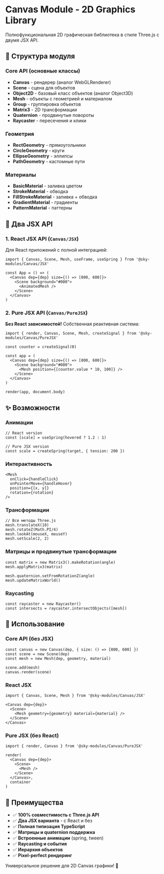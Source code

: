 # Canvas Module - 2D Graphics Library

Полнофункциональная 2D графическая библиотека в стиле Three.js с двумя JSX API.

## 🎨 Структура модуля

### Core API (основные классы)
- **Canvas** - рендерер (аналог WebGLRenderer)
- **Scene** - сцена для объектов
- **Object2D** - базовый класс объектов (аналог Object3D)
- **Mesh** - объекты с геометрией и материалом
- **Group** - группировка объектов
- **Matrix3** - 2D трансформации
- **Quaternion** - продвинутые повороты
- **Raycaster** - пересечения и клики

### Геометрия
- **RectGeometry** - прямоугольники
- **CircleGeometry** - круги
- **EllipseGeometry** - эллипсы
- **PathGeometry** - кастомные пути

### Материалы
- **BasicMaterial** - заливка цветом
- **StrokeMaterial** - обводка
- **FillStrokeMaterial** - заливка + обводка
- **GradientMaterial** - градиенты
- **PatternMaterial** - паттерны

## 🚀 Два JSX API

### 1. React JSX API (`Canvas/JSX`)
Для React приложений с полной интеграцией:

```tsx
import { Canvas, Scene, Mesh, useFrame, useSpring } from '@sky-modules/Canvas/JSX'

const App = () => (
  <Canvas dep={dep} size={() => [800, 600]}>
    <Scene background="#000">
      <AnimatedMesh />
    </Scene>
  </Canvas>
)
```

### 2. Pure JSX API (`Canvas/PureJSX`)
**Без React зависимостей!** Собственная реактивная система:

```tsx
import { render, Canvas, Scene, Mesh, createSignal } from '@sky-modules/Canvas/PureJSX'

const counter = createSignal(0)

const app = (
  <Canvas dep={dep} size={() => [800, 600]}>
    <Scene background="#000">
      <Mesh position={[counter.value * 10, 100]} />
    </Scene>
  </Canvas>
)

render(app, document.body)
```

## ✨ Возможности

### Анимации
```tsx
// React version
const [scale] = useSpring(hovered ? 1.2 : 1)

// Pure JSX version
const scale = createSpring(target, { tension: 200 })
```

### Интерактивность
```tsx
<Mesh
  onClick={handleClick}
  onPointerMove={handleHover}
  position={[x, y]}
  rotation={rotation}
/>
```

### Трансформации
```tsx
// Все методы Three.js
mesh.translateX(10)
mesh.rotateZ(Math.PI/4)
mesh.lookAt(mouseX, mouseY)
mesh.setScale(2, 2)
```

### Матрицы и продвинутые трансформации
```tsx
const matrix = new Matrix3().makeRotation(angle)
mesh.applyMatrix3(matrix)

mesh.quaternion.setFromRotationZ(angle)
mesh.updateMatrixWorld()
```

### Raycasting
```tsx
const raycaster = new Raycaster()
const intersects = raycaster.intersectObjects([mesh])
```

## 🎯 Использование

### Core API (без JSX)
```tsx
const canvas = new Canvas(dep, { size: () => [800, 600] })
const scene = new Scene(dep)
const mesh = new Mesh(dep, geometry, material)

scene.add(mesh)
canvas.render(scene)
```

### React JSX
```tsx
import { Canvas, Scene, Mesh } from '@sky-modules/Canvas/JSX'

<Canvas dep={dep}>
  <Scene>
    <Mesh geometry={geometry} material={material} />
  </Scene>
</Canvas>
```

### Pure JSX (без React)
```tsx
import { render, Canvas } from '@sky-modules/Canvas/PureJSX'

render(
  <Canvas dep={dep}>
    <Scene>
      <Mesh />
    </Scene>
  </Canvas>,
  container
)
```

## 🌟 Преимущества

- ✅ **100% совместимость с Three.js API**
- ✅ **Два JSX варианта** - с React и без
- ✅ **Полная типизация TypeScript**
- ✅ **Матрицы и quaternion поддержка**
- ✅ **Встроенные анимации** (spring, tween)
- ✅ **Raycasting и события**
- ✅ **Иерархия объектов**
- ✅ **Pixel-perfect рендеринг**

Универсальное решение для 2D Canvas графики! 🎨